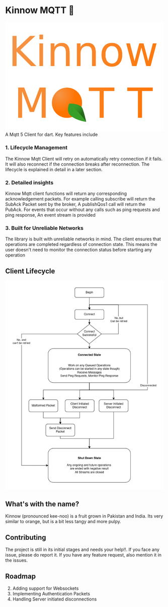 # Kinnow MQTT 🍊
![icon](kinnow-mqtt-icon.png)
A Mqtt 5 Client for dart. Key features include

### 1. Lifecycle Management
The Kinnow Mqtt Client will retry on automatically retry connection if it fails. It will also reconnect if the connection breaks after reconnection. The lifecycle is explained in detail in a later section.

### 2. Detailed insights
Kinnow Mqtt client functions will return any corresponding acknowledgement packets. For example calling subscribe will return the SubAck Packet sent by the broker, A publishQos1 call will return the PubAck. For events that occur without any calls such as ping requests and ping response, An event stream is provided

### 3. Built for Unreliable Networks
The library is built with unreliable networks in mind. The client ensures that operations are completed regardless of connection state. This means the user doesn't need to monitor the connection status before starting any operation

## Client Lifecycle
![Client Lifecycle](Kinnow_Mqtt_Lifecycle.png)

## What's with the name?
Kinnow (pronounced kee-noo) is a fruit grown in Pakistan and India. Its very similar to orange, but is a bit less tangy and more pulpy.

## Contributing
The project is still in its initial stages and needs your help!!. If you face any issue, please do report it. If you have any feature request, also mention it in the issues. 

## Roadmap
2. Adding support for Websockets
3. Implementing Authentication Packets
4. Handling Server initiated disconnections